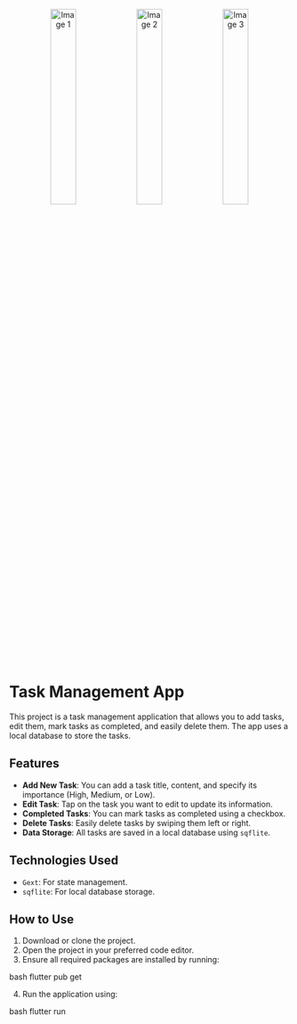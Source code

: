 <p align="center">
  <img src="[https://github.com/OSAMAALDAHMASI/tasks_app/blob/master/Screenshot_20241013-145955.jpg?raw=true](https://github.com/OSAMAALDAHMASI/tasks_app/blob/master/Screenshot_%D9%A2%D9%A0%D9%A2%D9%A4%D9%A1%D9%A0%D9%A1%D9%A3-%D9%A1%D9%A5%D9%A0%D9%A0%D9%A3%D9%A8.jpg?raw=true)" alt="Image 1" width="30%" />
  <img src="https://github.com/OSAMAALDAHMASI/tasks_app/blob/master/Screenshot_20241013-145955.jpg?raw=true" alt="Image 2" width="30%" />
  <img src="https://github.com/OSAMAALDAHMASI/tasks_app/blob/master/Screenshot_20241013-145955.jpg?raw=true" alt="Image 3" width="30%" />
</p>

# Task Management App

This project is a task management application that allows you to add tasks, edit them, mark tasks as completed, and easily delete them. The app uses a local database to store the tasks.

## Features

- **Add New Task**: You can add a task title, content, and specify its importance (High, Medium, or Low).
- **Edit Task**: Tap on the task you want to edit to update its information.
- **Completed Tasks**: You can mark tasks as completed using a checkbox.
- **Delete Tasks**: Easily delete tasks by swiping them left or right.
- **Data Storage**: All tasks are saved in a local database using `sqflite`.

## Technologies Used

- `Gext`: For state management.
- `sqflite`: For local database storage.

## How to Use

1. Download or clone the project.
2. Open the project in your preferred code editor.
3. Ensure all required packages are installed by running:
   
bash
   flutter pub get
  
4. Run the application using:
   
bash
   flutter run

